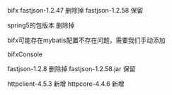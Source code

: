 bifx
fastjson-1.2.47 删除掉
fastjson-1.2.58 保留

spring5的包版本 删除掉

bifx可能存在mybatis配置不存在问题，需要我们手动添加

bifxConsole

fastjson-1.2.8 删除掉
fastjson-1.2.58.jar 保留

httpclient-4.5.3 新增
httpcore-4.4.6 新增